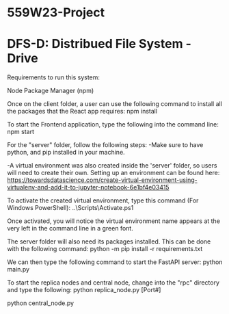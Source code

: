 # 559W23-Project
# DFS-D: Distribued File System - Drive

Requirements to run this system:

Node Package Manager (npm)

Once on the client folder, a user can use the following command to install all the packages that the React app requires:
npm install

To start the Frontend application, type the following into the command line:
npm start

For the "server" folder, follow the following steps:
-Make sure to have python, and pip installed in your machine.

-A virtual environment was also created inside the 'server' folder, so users will need to create their own. Setting up an environment can be found here:
https://towardsdatascience.com/create-virtual-environment-using-virtualenv-and-add-it-to-jupyter-notebook-6e1bf4e03415


To activate the created virtual environment, type this command (For Windows PowerShell):
.\.<nameOfYourVirtualEnvironment>\Scripts\Activate.ps1

Once activated, you will notice the virtual environment name appears at the very left in the command line in a green font.

The server folder will also need its packages installed. This can be done with the following command:
python -m pip install -r requirements.txt

We can then type the following command to start the FastAPI server:
python main.py

To start the replica nodes and central node, change into the "rpc" directory and type the following:
python replica_node.py [Port#]

python central_node.py
